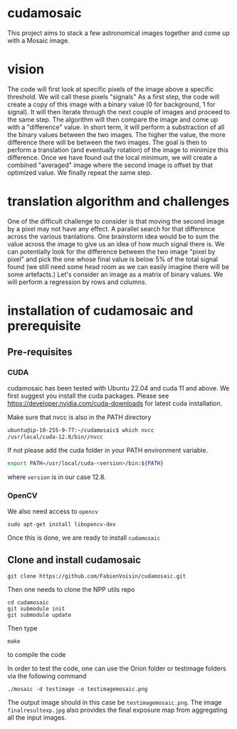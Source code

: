 # cudamosaic
This project aims to stack a few astronomical images together and come up with a Mosaic image.
# vision
The code will first look at specific pixels of the image above a specific threshold. We will call these pixels "signals" 
As a first step, the code will create a copy of this image with a binary value (0 for background, 1 for signal). 
It will then iterate through the next couple of images and proceed to the same step.
The algorithm will then compare the image and come up with a "difference" value. In short term, it will perform a substraction of all the binary values between the two images. The higher the value, the more difference there will be between the two images.
The goal is then to perform a translation (and eventually rotation) of the image to minimize this difference. Once we have found out the local minimum, we will create a combined "averaged" image where the second image is offset by that optimized value. 
We finally repeat the same step.
# translation algorithm and challenges
One of the difficult challenge to consider is that moving the second image by a pixel may not have any effect. 
A parallel search for that difference across the various tranlations.
One brainstorm idea would be to sum the value across the image to give us an idea of how much signal there is. We can potentially look for the difference between the two image "pixel by pixel" and pick the one whose final value is below 5% of the total signal found (we still need some head room as we can easily imagine there will be some artefacts.)
Let's consider an image as a matrix of binary values. We will perform a regression by rows and columns.

# installation of cudamosaic and prerequisite
## Pre-requisites
### CUDA
cudamosaic has been tested with Ubuntu 22.04 and cuda 11 and above. We first suggest you install the cuda packages.
Please see https://developer.nvidia.com/cuda-downloads for latest cuda installation.

Make sure that nvcc is also in the PATH directory
```bash
ubuntu@ip-10-255-9-77:~/cudamosaic$ which nvcc
/usr/local/cuda-12.8/bin//nvcc
```
If not please add the cuda folder in your PATH environment variable.
```bash
export PATH=/usr/local/cuda-<version>/bin:${PATH}
```
where `version` is in our case 12.8.

### OpenCV
We also need access to `opencv`
```
sudo apt-get install libopencv-dev
```
Once this is done, we are ready to install `cudamosaic` 

## Clone and install cudamosaic

```
git clone https://github.com/FabienVoisin/cudamosaic.git
```
Then one needs to clone the NPP utils repo 
```
cd cudamosaic
git submodule init
git submodule update
```
Then type 
```
make
```
to compile the code

In order to test the code, one can use the Orion folder or testimage folders via the following command
```
./mosaic -d testimage -o testimagemosaic.png
```
The output image should in this case be  `testimagemosaic.png`. The image `finalresultexp.jpg` also provides the final exposure map from aggregating all the input images. 


